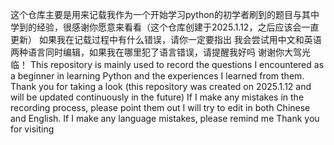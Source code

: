 这个仓库主要是用来记载我作为一个开始学习python的初学者刷到的题目与其中学到的经验，很感谢你愿意来看看（这个仓库创建于2025.1.12，之后应该会一直更新）
如果我在记载过程中有什么错误，请你一定要指出
我会尝试用中文和英语两种语言同时编辑，如果我在哪里犯了语言错误，请提醒我好吗
谢谢你大驾光临！
This repository is mainly used to record the questions I encountered as a beginner in learning Python and the experiences I learned from them. Thank you for taking a look (this repository was created on 2025.1.12 and will be updated continuously in the future)
If I make any mistakes in the recording process, please point them out
I will try to edit in both Chinese and English. If I make any language mistakes, please remind me
Thank you for visiting

